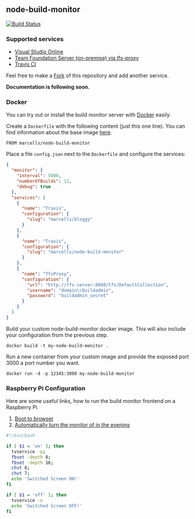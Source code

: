 ## node-build-monitor

[![Build Status](https://travis-ci.org/marcells/node-build-monitor.svg?branch=master)](https://travis-ci.org/marcells/node-build-monitor)

### Supported services

- [Visual Studio Online](http://www.visualstudio.com/)
- [Team Foundation Server (on-premise) via tfs-proxy](https://github.com/marcells/tfs-proxy)
- [Travis CI](https://travis-ci.org/)

Feel free to make a [Fork](https://github.com/marcells/node-build-monitor/fork) of this repository and add another service.

__Documentation is following soon.__

### Docker

You can try out or install the build monitor server with [Docker](https://www.docker.com/) easily.

Create a `Dockerfile` with the following content (just this one line). You can find information about the base image [here](https://registry.hub.docker.com/u/marcells/node-build-monitor/dockerfile/).
```
FROM marcells/node-build-monitor
```

Place a file `config.json` next to the `Dockerfile` and configure the services:
```json
{
  "monitor": {
    "interval": 5000,
    "numberOfBuilds": 12,
    "debug": true
  },
  "services": [
    {
      "name": "Travis",
      "configuration": {
        "slug": "marcells/bloggy"
      }
    },
    {
      "name": "Travis",
      "configuration": {
        "slug": "marcells/node-build-monitor"
      }
    },
    {
      "name": "TfsProxy",
      "configuration": {
        "url": "http://tfs-server:8080/tfs/DefaultCollection",
        "username": "domain\\buildadmin",
        "password": "buildadmin_secret"
      }
    }
  ]
}
```

Build your custom node-build-monitor docker image. This will also include your configuration from the previous step.
```
docker build -t my-node-build-monitor .
```

Run a new container from your custom image and provide the exposed port 3000 a port number you want.
```
docker run -d -p 12345:3000 my-node-build-monitor
```


### Raspberry Pi Configuration

Here are some useful links, how to run the build monitor frontend on a Raspberry Pi.

1. [Boot to browser](http://www.niteoweb.com/blog/raspberry-pi-boot-to-browser)
2. [Automatically turn the monitor of in the evening](http://glframebuffer.wordpress.com/2013/08/28/raspberrypi-how-to-turn-off-hdmi-from-raspberry-pi/)

```bash
#!/bin/bash

if [ $1 = 'on' ]; then
  tvservice -p;
  fbset -depth 8;
  fbset -depth 16;
  chvt 6;
  chvt 7;
  echo 'Switched Screen ON!'
fi

if [ $1 = 'off' ]; then
  tvservice -o
  echo 'Switched Screen OFF!'
fi
```